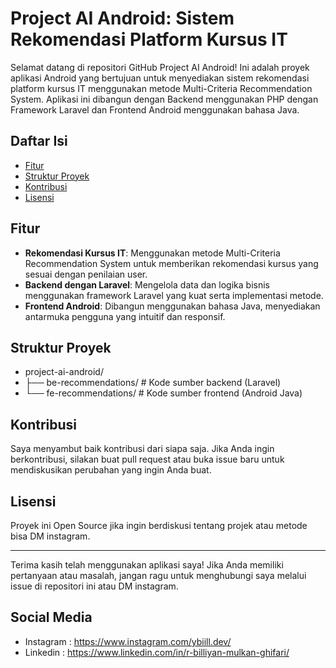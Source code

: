 # Project AI Android: Sistem Rekomendasi Platform Kursus IT

Selamat datang di repositori GitHub Project AI Android! Ini adalah proyek aplikasi Android yang bertujuan untuk menyediakan sistem rekomendasi platform kursus IT menggunakan metode Multi-Criteria Recommendation System. Aplikasi ini dibangun dengan Backend menggunakan PHP dengan Framework Laravel dan Frontend Android menggunakan bahasa Java.

## Daftar Isi

- [Fitur](#fitur)
- [Struktur Proyek](#struktur-proyek)
- [Kontribusi](#kontribusi)
- [Lisensi](#lisensi)

## Fitur

- **Rekomendasi Kursus IT**: Menggunakan metode Multi-Criteria Recommendation System untuk memberikan rekomendasi kursus yang sesuai dengan penilaian user.
- **Backend dengan Laravel**: Mengelola data dan logika bisnis menggunakan framework Laravel yang kuat serta implementasi metode.
- **Frontend Android**: Dibangun menggunakan bahasa Java, menyediakan antarmuka pengguna yang intuitif dan responsif.


## Struktur Proyek

- project-ai-android/
- ├── be-recommendations/ # Kode sumber backend (Laravel)
- └── fe-recommendations/ # Kode sumber frontend (Android Java)

## Kontribusi

Saya menyambut baik kontribusi dari siapa saja. Jika Anda ingin berkontribusi, silakan buat pull request atau buka issue baru untuk mendiskusikan perubahan yang ingin Anda buat.

## Lisensi

Proyek ini Open Source jika ingin berdiskusi tentang projek atau metode bisa DM instagram.

---

Terima kasih telah menggunakan aplikasi saya! Jika Anda memiliki pertanyaan atau masalah, jangan ragu untuk menghubungi saya melalui issue di repositori ini atau DM instagram.

## Social Media

- Instagram : https://www.instagram.com/ybiill.dev/
- Linkedin : https://www.linkedin.com/in/r-billiyan-mulkan-ghifari/
